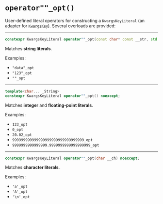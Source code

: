 # `operator""_opt()`

User-defined literal operators for constructing a `KwargsKeyLiteral` (an adapter for [`KwargsKey`](./KwargsKey.md)). Several overloads are provided:

---

```cpp
constexpr KwargsKeyLiteral operator""_opt(const char* const __str, std::size_t __size) noexcept;
```

Matches **string literals**.

Examples:

* `"data"_opt`
* `"123"_opt`
* `""_opt`

---

```cpp
template<char... _String>
constexpr KwargsKeyLiteral operator""_opt() noexcept;
```

Matches **integer** and **floating-point literals**.

Examples:

* `123_opt`
* `0_opt`
* `20.02_opt`
* `999999999999999999999999999999999_opt`
* `9999999999999999.9999999999999999999_opt`

---

```cpp
constexpr KwargsKeyLiteral operator""_opt(char __ch) noexcept;
```

Matches **character literals**.

Examples:

* `'a'_opt`
* `'A'_opt`
* `'\n'_opt`
